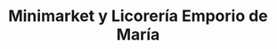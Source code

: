 ---
title: "Minimarket y Licorería Emporio de María"
url: /lampa/minimarket-y-licoreria-emporio-de-maria/
shop: comodidad
---